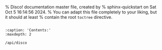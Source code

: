 % Disco! documentation master file, created by
% sphinx-quickstart on Sat Oct  5 16:14:56 2024.
% You can adapt this file completely to your liking, but it should at least
% contain the root `toctree` directive.

```{include} ../README.md
```

```{toctree}
:caption: 'Contents:'
:maxdepth: 2

/api/disco
```

